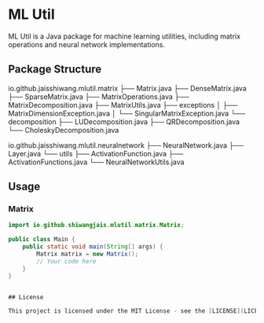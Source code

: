 # ML Util

ML Util is a Java package for machine learning utilities, including matrix operations and neural network implementations.

## Package Structure

io.github.jaisshiwang.mlutil.matrix
├── Matrix.java
├── DenseMatrix.java
├── SparseMatrix.java
├── MatrixOperations.java
├── MatrixDecomposition.java
├── MatrixUtils.java
├── exceptions
│   ├── MatrixDimensionException.java
│   └── SingularMatrixException.java
└── decomposition
    ├── LUDecomposition.java
    ├── QRDecomposition.java
    └── CholeskyDecomposition.java
    
io.github.jaisshiwang.mlutil.neuralnetwork
├── NeuralNetwork.java
├── Layer.java
└── utils
    ├── ActivationFunction.java
    ├── ActivationFunctions.java
    └── NeuralNetworkUtils.java
    

## Usage

### Matrix

```java
import io.github.shiwangjais.mlutil.matrix.Matrix;

public class Main {
    public static void main(String[] args) {
        Matrix matrix = new Matrix();
        // Your code here
    }
}


## License

This project is licensed under the MIT License - see the [LICENSE](LICENSE) file for details.